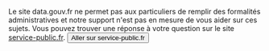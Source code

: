 Le site data.gouv.fr ne permet pas aux particuliers de remplir des formalités administratives et notre support n'est pas en mesure de vous aider sur ces sujets. Vous pouvez trouver une réponse à votre question sur le site [service-public.fr](https://www.service-public.fr/associations/vosdroits/F34727).
<button href="https://www.service-public.fr/associations/vosdroits/F34727">Aller sur service-public.fr</button>
